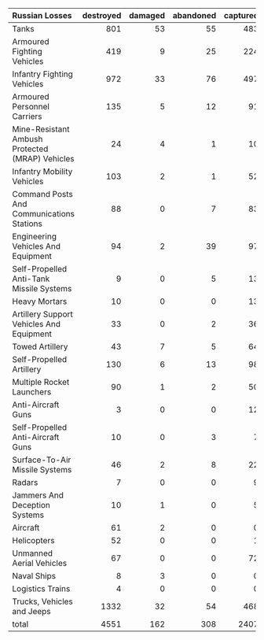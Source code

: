 | Russian Losses                                   |   destroyed |   damaged |   abandoned |   captured |   total |
|:-------------------------------------------------|------------:|----------:|------------:|-----------:|--------:|
| Tanks                                            |         801 |        53 |          55 |        483 |    1392 |
| Armoured Fighting Vehicles                       |         419 |         9 |          25 |        224 |     677 |
| Infantry Fighting Vehicles                       |         972 |        33 |          76 |        497 |    1578 |
| Armoured Personnel Carriers                      |         135 |         5 |          12 |         91 |     243 |
| Mine-Resistant Ambush Protected  (MRAP) Vehicles |          24 |         4 |           1 |         10 |      39 |
| Infantry Mobility Vehicles                       |         103 |         2 |           1 |         52 |     158 |
| Command Posts And Communications Stations        |          88 |         0 |           7 |         83 |     178 |
| Engineering Vehicles And Equipment               |          94 |         2 |          39 |         97 |     232 |
| Self-Propelled Anti-Tank Missile Systems         |           9 |         0 |           5 |         13 |      27 |
| Heavy Mortars                                    |          10 |         0 |           0 |         13 |      23 |
| Artillery Support Vehicles And Equipment         |          33 |         0 |           2 |         36 |      71 |
| Towed Artillery                                  |          43 |         7 |           5 |         64 |     119 |
| Self-Propelled Artillery                         |         130 |         6 |          13 |         98 |     247 |
| Multiple Rocket Launchers                        |          90 |         1 |           2 |         50 |     143 |
| Anti-Aircraft Guns                               |           3 |         0 |           0 |         12 |      15 |
| Self-Propelled Anti-Aircraft Guns                |          10 |         0 |           3 |          7 |      20 |
| Surface-To-Air Missile Systems                   |          46 |         2 |           8 |         22 |      78 |
| Radars                                           |           7 |         0 |           0 |          9 |      16 |
| Jammers And Deception Systems                    |          10 |         1 |           0 |          5 |      16 |
| Aircraft                                         |          61 |         2 |           0 |          0 |      63 |
| Helicopters                                      |          52 |         0 |           0 |          1 |      53 |
| Unmanned Aerial Vehicles                         |          67 |         0 |           0 |         72 |     139 |
| Naval Ships                                      |           8 |         3 |           0 |          0 |      11 |
| Logistics Trains                                 |           4 |         0 |           0 |          0 |       4 |
| Trucks, Vehicles and Jeeps                       |        1332 |        32 |          54 |        468 |    1886 |
| total                                            |        4551 |       162 |         308 |       2407 |    7428 |
